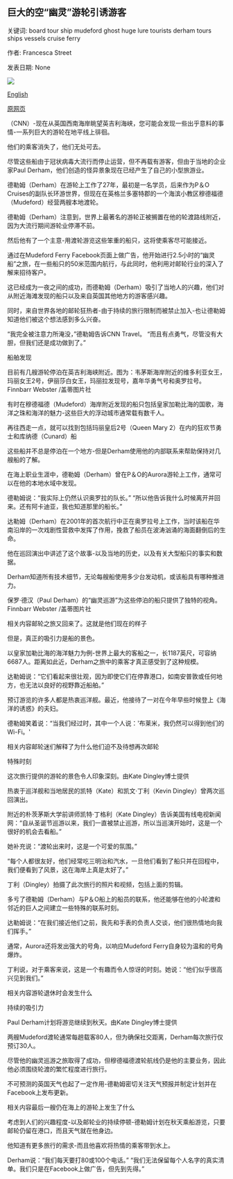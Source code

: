 ## 巨大的空“幽灵”游轮引诱游客

关键词: board tour ship mudeford ghost huge lure tourists derham tours ships vessels cruise ferry

作者: Francesca Street

发表日期: None

![](https://cdn.cnn.com/cnnnext/dam/assets/200830220735-ghost-cruise-tz-1-super-tease.jpg)

[English](Huge%20empty%20%27ghost%27%20cruise%20ships%20lure%20tourists.md)

[原网页](https://edition.cnn.com/travel/article/ghost-cruise-boat-tour-uk/index.html)

（CNN）-现在从英国西南海岸眺望英吉利海峡，您可能会发现一些出乎意料的事情-一系列巨大的游轮在地平线上徘徊。

他们的乘客消失了，他们无处可去。

尽管这些船由于冠状病毒大流行而停止运营，但不再载有游客，但由于当地的企业家Paul Derham，他们创造的怪异景象现在已经产生了自己的小型旅游业。

德勒姆（Derham）在游轮上工作了27年，最初是一名学员，后来作为P＆O Cruises的副队长环游世界，但现在在英格兰多塞特郡的一个海滨小教区穆德福德（Mudeford）经营两艘本地渡轮。

德勒姆（Derham）注意到，世界上最著名的游轮正被搁置在他的轮渡路线附近，因为大流行期间游轮业停滞不前。

然后他有了一个主意-用渡轮游览这些笨重的船只，这将使乘客尽可能接近。

通过在Mudeford Ferry Facebook页面上做广告，他开始进行2.5小时的“幽灵船”之旅，在一些船只的50米范围内航行，与此同时，他利用对邮轮行业的深入了解来招待客户。

这已经成为一夜之间的成功，而德勒姆（Derham）吸引了当地人的兴趣，他们对从附近海滩发现的船只以及来自英国其他地方的游客感兴趣。

同时，来自世界各地的邮轮狂热者-由于持续的旅行限制而被禁止加入-也让德勒姆知道他们被这个想法感到多么兴奋。

“我完全被注意力所淹没，”德勒姆告诉CNN Travel。 “而且有点勇气，尽管没有大胆，但我们还是成功做到了。”

船舶发现

目前有几艘游轮停泊在英吉利海峡附近。图为：韦茅斯海岸附近的维多利亚女王，玛丽女王2号，伊丽莎白女王，玛丽拉发现号，嘉年华勇气号和奥罗拉号。 Finnbarr Webster /盖蒂图片社

有时在穆德福德（Mudeford）海岸附近发现的船只包括皇家加勒比海的国歌，海洋之珠和海洋的魅力-这些巨大的浮动城市通常载有数千人。

再往西走一点，就可以找到包括玛丽皇后2号（Queen Mary 2）在内的狂欢节勇士和库纳德（Cunard）船

这些船并不总是停泊在一个地方-但是Derham使用他的内部联系来帮助保持对几艘船的了解。

在海上职业生涯中，德勒姆（Derham）曾在P＆O的Aurora游轮上工作，通常可以在他的本地水域中发现。

德勒姆说：“我实际上仍然认识奥罗拉的队长。” “所以他告诉我什么时候离开并回来。还有阿卡迪亚，我也知道那里的船长。”

达勒姆（Derham）在2001年的首次航行中正在奥罗拉号上工作，当时该船在华南沿岸的一次戏剧性营救中发挥了作用，挽救了船员在波涛汹涌的海面翻倒后的生命。

他在巡回演出中讲述了这个故事-以及当地的历史，以及有关大型船只的事实和数据。

Derham知道所有技术细节，无论每艘船使用多少台发动机，或该船具有哪种推进力。

保罗·德汉（Paul Derham）的“幽灵巡游”为这些停泊的船只提供了独特的视角。 Finnbarr Webster /盖蒂图片社

相关内容邮轮之旅又回来了。这就是他们现在的样子

但是，真正的吸引力是船的景色。

以皇家加勒比海的海洋魅力为例-世界上最大的客船之一，长1187英尺，可容纳6687人。距离如此近，Derham之旅中的乘客才真正感受到了这种规模。

达勒姆说：“它们看起来很壮观，因为即使它们在停靠港口，如南安普敦或任何地方，也无法以良好的视野靠近船舶。”

预订游览的许多人都是热衷巡洋舰。最近，他接待了一对在今年早些时候登上《海洋的诱惑》的夫妇。

德勒姆笑着说：“当我们经过时，其中一个人说：'布莱米，我仍然可以得到他们的Wi-Fi。'

相关内容邮轮迷们解释了为什么他们迫不及待想再次邮轮

特殊时刻

这次旅行提供的游轮的景色令人印象深刻。由Kate Dingley博士提供

热衷于巡洋舰和当地居民的凯特（Kate）和凯文·丁利（Kevin Dingley）曾两次巡回演出。

附近的朴茨茅斯大学前讲师凯特·丁格利（Kate Dingley）告诉美国有线电视新闻网：“自从圣诞节巡游以来，我们一直被禁止巡游，所以当巡演开始时，这是一个很好的机会去看船。”

她补充说：“渡轮出来时，这是一个可爱的氛围。”

“每个人都很友好，他们经常吃三明治和汽水，一旦他们看到了船只并在回程中，我们便看到了风景，这在海岸上真是太好了。”

丁利（Dingley）拍摄了此次旅行的照片和视频，包括上面的剪辑。

多亏了德勒姆（Derham）与P＆O船上的船员的联系，他还能够在他的小轮渡和邻近的巨人之间建立一些特殊的联系时刻。

达勒姆说：“在我们接近他们之前，我先和手表的负责人交谈，他们很热情地向我们挥手。”

通常，Aurora还将发出强大的号角，以响应Mudeford Ferry自身较为温和的号角爆炸。

丁利说，对于乘客来说，这是一个有趣而令人惊讶的时刻。她说：“他们似乎很高兴见到我们。”

相关内容游轮退休时会发生什么

持续的吸引力

Paul Derham计划将游览继续到秋天。由Kate Dingley博士提供

两艘Mudeford渡轮通常每趟载客80人，但为确保社交距离，Derham每次旅行仅预订30人。

尽管他的幽灵巡游之旅取得了成功，但穆德福德渡轮航线仍是他的主要业务，因此他必须围绕轮渡的繁忙程度进行旅行。

不可预测的英国天气也起了一定作用-德勒姆密切关注天气预报并制定计划并在Facebook上发布更新。

相关内容最后一艘仍在海上的游轮上发生了什么

考虑到人们的兴趣程度-以及邮轮业的持续停顿-德勒姆计划在秋天乘船游览，只要邮轮仍留在港口，而且天气就在他身边。

他知道有更多旅行的需求-而且他喜欢将热情的乘客带到水上。

Derham说：“我们每天要打80或100个电话。” “我们无法保留每个人名字的真实清单。我们只是在Facebook上做广告，但先到先得。”